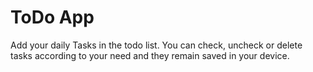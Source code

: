 # ToDo App
Add your daily Tasks in the todo list. 
You can check, uncheck or delete tasks according to your need and they remain saved in your device.